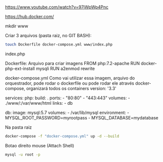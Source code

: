 https://www.youtube.com/watch?v=97jWpWp4Pnc

https://hub.docker.com/


mkdir www

Criar 3 arquivos (pasta raiz, no GIT BASH):
```sh
touch Dockerfile docker-compose.yml www/index.php
```

index.php
<?php phpinfo(); ?>


Dockerfile:
Arquivo para criar imagens
FROM php:7.2-apache
RUN docker-php-ext-install mysqli
RUN a2enmod rewrite

docker-compose.yml
Como vai utilizar essa imagem, arquivo do orquestrador, pode rodar o dockerfile ou pode rodar ele através docker-compose, organizará todos os containers
version: '3.3'

services:
  php:
    build: .
    ports:
    - "80:80"
    - "443:443"
    volumes:
    - ./www/:/var/www/html
    links:
    - db

  db:
    image: mysql:5.7
    volumes:
    - /var/lib/mysql
    environment:
    - MYSQL_ROOT_PASSWORD=myrootpass
    - MYSQL_DATABASE=mydatabase

Na pasta raiz
```sh
docker-compose -f "docker-compose.yml" up -d --build
```

Botao direito mouse (Attach Shell)
```sh
mysql -u root -p
```

